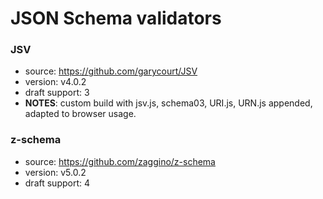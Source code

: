 # JSON Schema validators

### JSV
* source: https://github.com/garycourt/JSV
* version: v4.0.2
* draft support: 3
* __NOTES__: custom build with jsv.js, schema03, URI.js, URN.js appended, adapted to browser usage.

### z-schema
* source: https://github.com/zaggino/z-schema
* version: v5.0.2
* draft support: 4
